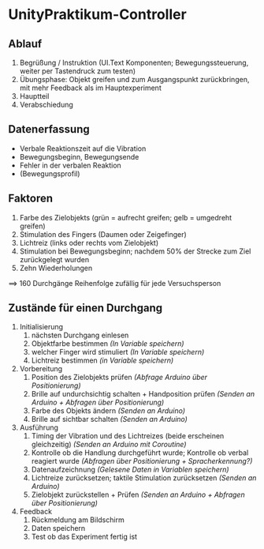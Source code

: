 # UnityPraktikum-Controller


## Ablauf
1. Begrüßung / Instruktion (UI.Text Komponenten; Bewegungssteuerung, weiter per Tastendruck zum testen)
2. Übungsphase: Objekt greifen und zum Ausgangspunkt zurückbringen, mit mehr Feedback als im Hauptexperiment
3. Hauptteil
4. Verabschiedung

## Datenerfassung
- Verbale Reaktionszeit auf die Vibration
- Bewegungsbeginn, Bewegungsende
- Fehler in der verbalen Reaktion
- (Bewegungsprofil)

## Faktoren
1. Farbe des Zielobjekts (grün = aufrecht greifen; gelb = umgedreht greifen)
2. Stimulation des Fingers (Daumen oder Zeigefinger)
3. Lichtreiz (links oder rechts vom Zielobjekt)
4. Stimulation bei Bewegungsbeginn; nachdem 50% der Strecke zum Ziel zurückgelegt wurden
5. Zehn Wiederholungen

==> 160 Durchgänge Reihenfolge zufällig für jede Versuchsperson

## Zustände für einen Durchgang
1. Initialisierung
   1. nächsten Durchgang einlesen
   2. Objektfarbe bestimmen _(In Variable speichern)_
   3. welcher Finger wird stimuliert _(In Variable speichern)_
   4. Lichtreiz bestimmen _(in Variable speichern)_
2. Vorbereitung
   1. Position des Zielobjekts prüfen _(Abfrage Arduino über Positionierung)_
   2. Brille auf undurchsichtig schalten + Handposition prüfen _(Senden an Arduino + Abfragen über Positionierung)_
   3. Farbe des Objekts ändern _(Senden an Arduino)_
   4. Brille auf sichtbar schalten _(Senden an Arduino)_
3. Ausführung
   1. Timing der Vibration und des Lichtreizes (beide erscheinen gleichzeitig) _(Senden an Arduino mit Coroutine)_
   2. Kontrolle ob die Handlung durchgeführt wurde; Kontrolle ob verbal reagiert wurde _(Abfragen über Positionierung + Spracherkennung?)_
   3. Datenaufzeichnung _(Gelesene Daten in Variablen speichern)_
   4. Lichtreize zurücksetzen; taktile Stimulation zurücksetzen _(Senden an Arduino)_
   5. Zielobjekt zurückstellen + Prüfen _(Senden an Arduino + Abfragen über Positionierung)_
4. Feedback
   1. Rückmeldung am Bildschirm
   2. Daten speichern
   3. Test ob das Experiment fertig ist
